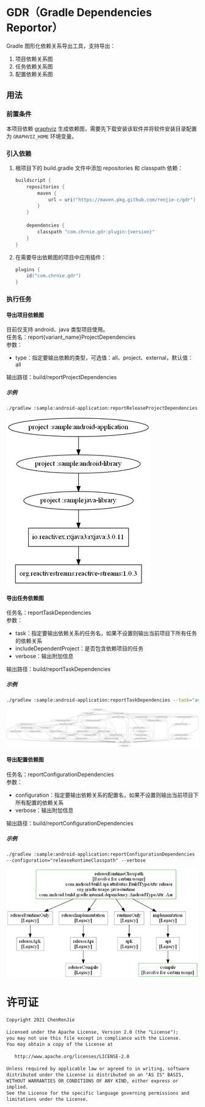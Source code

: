 # GDR（Gradle Dependencies Reportor）

Gradle 图形化依赖关系导出工具，支持导出：
1. 项目依赖关系图
2. 任务依赖关系图
3. 配置依赖关系图

## 用法

### 前置条件
本项目依赖 [graphviz](https://graphviz.org/) 生成依赖图，需要先下载安装该软件并将软件安装目录配置为 `GRAPHVIZ_HOME` 环境变量。

### 引入依赖
1. 根项目下的 build.gradle 文件中添加 repositories 和 classpath 依赖：
    ``` groovy
    buildscript {
        repositories {
            maven {
                url = uri("https://maven.pkg.github.com/renjie-c/gdr")
            }
        }

        dependencies {
            classpath "com.chrnie.gdr:plugin:{version}"
        }
    }
    ```

2. 在需要导出依赖图的项目中应用插件：
    ``` groovy
    plugins {
        id("com.chrnie.gdr")
    }
    ```

### 执行任务

#### 导出项目依赖图

目前仅支持 android、java 类型项目使用。  
任务名：report{variant_name}ProjectDependencies  
参数：  
- type：指定要输出依赖的类型，可选值：all、project、external，默认值：all  

输出路径：build/reportProjectDependencies  

##### 示例
```
./gradlew :sample:android-application:reportReleaseProjectDependencies
```
![项目依赖图](assets/projectDependencies.png)

#### 导出任务依赖图

任务名：reportTaskDependencies  
参数：  
- task：指定要输出依赖关系的任务名，如果不设置则输出当前项目下所有任务的依赖关系  
- includeDependentProject：是否包含依赖项目的任务  
- verbose：输出附加信息  

输出路径：build/reportTaskDependencies  

##### 示例
``` bash
./gradlew :sample:android-application:reportTaskDependencies --task="assembleDebug" --verbose
```
![任务依赖图](assets/taskDependencies.png)

#### 导出配置依赖图

任务名：reportConfigurationDependencies  
参数：  
- configuration：指定要输出依赖关系的配置名，如果不设置则输出当前项目下所有配置的依赖关系  
- verbose：输出附加信息  

输出路径：build/reportConfigurationDependencies  

##### 示例
```
./gradlew :sample:android-application:reportConfigurationDependencies --configuration="releaseRuntimeClasspath" --verbose
```
![配置依赖图](assets/configurationDependencies.png)

# 许可证
    Copyright 2021 ChenRenJie
    
    Licensed under the Apache License, Version 2.0 (the "License");
    you may not use this file except in compliance with the License.
    You may obtain a copy of the License at
    
       http://www.apache.org/licenses/LICENSE-2.0
    
    Unless required by applicable law or agreed to in writing, software
    distributed under the License is distributed on an "AS IS" BASIS,
    WITHOUT WARRANTIES OR CONDITIONS OF ANY KIND, either express or implied.
    See the License for the specific language governing permissions and
    limitations under the License.
